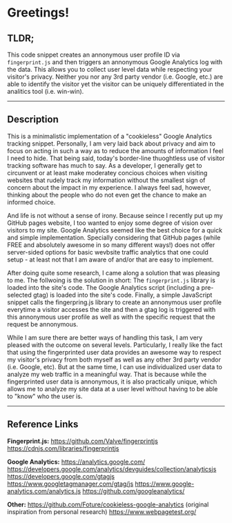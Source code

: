 
# Greetings!

## TLDR;
This code snippet creates an annonymous user profile ID via `fingerprint.js` and then triggers an annonymous Google Analytics log with the data. This allows you to collect user level data while respecting your visitor's privacy. Neither you nor any 3rd party vendor (i.e. Google, etc.) are able to identify the visitor yet the visitor can be uniquely differentiated in the analitics tool (i.e. win-win).

---

## Description

This is a minimalistic implementation of a "cookieless" Google Analytics tracking snippet. Personally, I am very laid back about privacy and aim to focus on acting in such a way as to reduce the amounts of information I feel I need to hide. That being said, today's border-line thuoghtless use of visitor tracking software has much to say. As a developer, I generally get to circunvent or at least make moderatey concious choices when visiting websites that rudely track my information without the smallest sign of concern about the impact in my experience. I always feel sad, however, thinking about the people who do not even get the chance to make an informed choice.

And life is not without a sense of irony. Because seince I recently put up my GitHub pages website, I too wanted to enjoy some degree of vision over visitors to my site. Google Analytics seemed like the best choice for a quick and simple implementation. Specially considering that GitHub pages (while FREE and absolutely awesome in so many different ways!) does not offer server-sided options for basic wevbsite traffic analytics that one could setup - at least not that I am aware of and/or that are easy to implement.

After doing quite some research, I came along a solution that was pleasing to me. The follwoing is the solution in short: The `fingerprint.js` library is loaded into the site's code. The Google Analytics script (including a pre-selected gtag) is loaded into the site's code. Finally, a simple JavaScript snippet calls the fingerpring.js library to create an annonymous user profile everytime a visitor accesses the site and then a gtag log is triggered with this annonymous user profile as well as with the specific request that the request be annonymous.

While I am sure there are better ways of handling this task, I am very pleased with the outcome on several levels. Particularly, I really like the fact that using the fingerprinted user data provides an awesome way to respect my visitor's privacy from both myself as well as any other 3rd party vendor (i.e. Google, etc). But at the same time, I can use individualized user data to analyze my web traffic in a meaningful way. That is because while the fingerprinted user data is annonymous, it is also practically unique, which allows me to analyze my site data at a user level without having to be able to "know" who the user is.

---

## Reference Links

**Fingerprint.js:**
https://github.com/Valve/fingerprintjs
https://cdnjs.com/libraries/fingerprintjs

**Google Analytics:**
https://analytics.google.com/
https://developers.google.com/analytics/devguides/collection/analyticsjs
https://developers.google.com/gtagjs
https://www.googletagmanager.com/gtag/js
https://www.google-analytics.com/analytics.js
https://github.com/googleanalytics/

**Other:**
https://github.com/Foture/cookieless-google-analytics (original inspiration from personal research)
https://www.webpagetest.org/
